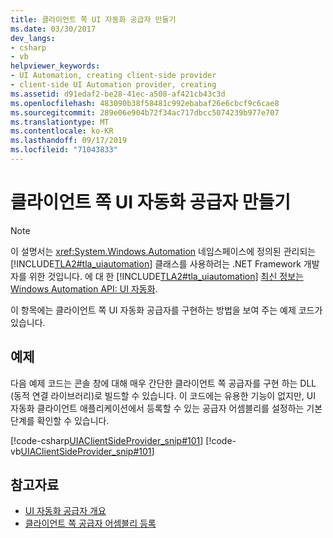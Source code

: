 ```yaml
---
title: 클라이언트 쪽 UI 자동화 공급자 만들기
ms.date: 03/30/2017
dev_langs:
- csharp
- vb
helpviewer_keywords:
- UI Automation, creating client-side provider
- client-side UI Automation provider, creating
ms.assetid: d91edaf2-be28-41ec-a508-af421cb43c3d
ms.openlocfilehash: 483090b38f58481c992ebabaf26e6cbcf9c6cae8
ms.sourcegitcommit: 289e06e904b72f34ac717dbcc5074239b977e707
ms.translationtype: MT
ms.contentlocale: ko-KR
ms.lasthandoff: 09/17/2019
ms.locfileid: "71043833"
---
```

# <a name="create-a-client-side-ui-automation-provider"></a>클라이언트 쪽 UI 자동화 공급자 만들기
> [!NOTE]
> 이 설명서는 <xref:System.Windows.Automation> 네임스페이스에 정의된 관리되는 [!INCLUDE[TLA2#tla_uiautomation](../../../includes/tla2sharptla-uiautomation-md.md)] 클래스를 사용하려는 .NET Framework 개발자를 위한 것입니다. 에 대 한 [!INCLUDE[TLA2#tla_uiautomation](../../../includes/tla2sharptla-uiautomation-md.md)] [최신 정보는 Windows Automation API: UI 자동화](https://go.microsoft.com/fwlink/?LinkID=156746).  
  
 이 항목에는 클라이언트 쪽 UI 자동화 공급자를 구현하는 방법을 보여 주는 예제 코드가 있습니다.  
  
## <a name="example"></a>예제  
 다음 예제 코드는 콘솔 창에 대해 매우 간단한 클라이언트 쪽 공급자를 구현 하는 DLL (동적 연결 라이브러리)로 빌드할 수 있습니다. 이 코드에는 유용한 기능이 없지만, UI 자동화 클라이언트 애플리케이션에서 등록할 수 있는 공급자 어셈블리를 설정하는 기본 단계를 확인할 수 있습니다.  
  
 [!code-csharp[UIAClientSideProvider_snip#101](../../../samples/snippets/csharp/VS_Snippets_Wpf/UIAClientSideProvider_snip/CSharp/CSProviderProgram.cs#101)]
 [!code-vb[UIAClientSideProvider_snip#101](../../../samples/snippets/visualbasic/VS_Snippets_Wpf/UIAClientSideProvider_snip/visualbasic/csproviderprogram.vb#101)]  
  
## <a name="see-also"></a>참고자료

- [UI 자동화 공급자 개요](ui-automation-providers-overview.md)
- [클라이언트 쪽 공급자 어셈블리 등록](register-a-client-side-provider-assembly.md)
